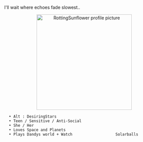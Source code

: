 I'll wait where echoes fade slowest.. 

<p align="center">
  <img src="https://avatars.githubusercontent.com/u/218754534?v=4" alt="RottingSunflower profile picture" width="300"/>
</p>

      • Alt : DesiringStars
      • Teen / Sensitive / Anti-Social
      • She / Her
      • Loves Space and Planets
      • Plays Dandys world + Watch                   Solarballs
